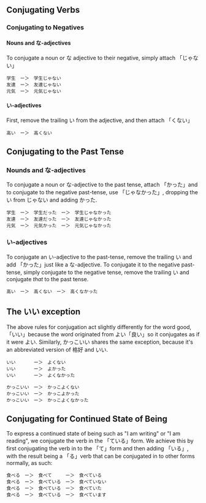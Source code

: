 ## Conjugating Verbs

### Conjugating to Negatives

#### Nouns and な-adjectives
To conjugate a noun or な adjective to their negative, simply attach 「じゃない」

```
学生　ー＞　学生じゃない
友達　ー＞　友達じゃない
元気　ー＞　元気じゃない
```

#### い-adjectives
First, remove the trailing い from the adjective, and then attach 「くない」

```
高い　ー＞　高くない
```

## Conjugating to the Past Tense

### Nounds and な-adjectives
To conjugate a noun or な-adjective to the past tense, attach 「かった」and to conjugate to the negative past-tense, use
「じゃなかった」, dropping the い from じゃない and adding かった.

```
学生　ー＞　学生だった　ー＞　学生じゃなかった
友達　ー＞　友達だった　ー＞　友達じゃなかった
元気　ー＞　元気かった　ー＞　元気じゃなかった
```

### い-adjectives
To conjugate an い-adjective to the past-tense, remove the trailing い and add 「かった」just like a な-adjective. To
conjugate it to the negative past-tense, simply conjugate to the negative tense, remove the trailing い and conjugate
*that* to the past tense.

```
高い　ー＞　高くない　ー＞　高くなかった
```

## The いい exception
The above rules for conjugation act slightly differently for the word good, 「いい」because the word originated from
よい「良い」so it conjugates as if it were よい. Similarly, かっこいい shares the same exception, because it's an
abbreviated version of 格好 and いい.

```
いい　　　　ー＞　よくない
いい　　　　ー＞　よかった
いい　　　　ー＞　よくなかった

かっこいい　ー＞　かっこよくない
かっこいい　ー＞　かっこよかった
かっこいい　ー＞　かっこよくなかった
```

## Conjugating for Continued State of Being
To express a continued state of being such as "I am writing" or "I am reading", we conjugate the verb in the 「ている」form.
We achieve this by first conjugating the verb in to the 「て」form and then adding 「いる」, with the result being a 「る」verb
that can be conjugated in to other forms normally, as such:

```
食べる　ー＞　食べて　　　ー＞　食べている
食べる　ー＞　食べている　ー＞　食べていない
食べる　ー＞　食べている　ー＞　食べていた
食べる　ー＞　食べている　ー＞　食べています
```
